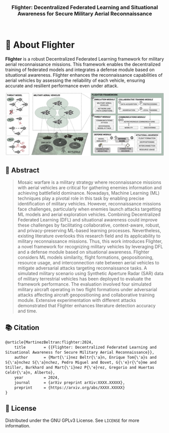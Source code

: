 <br>
<p align="center">
  <h3 align="center">Flighter: Decentralized Federated Learning and Situational Awareness for Secure Military Aerial Reconnaissance</h3>
</p>
<br>

# 🌌 About Flighter

**Flighter** is a robust Decentralized Federated Learning framework for military aerial reconnaissance missions. This framework enables the decentralized training of federated models and integrates a defense module based on situational awareness. Flighter enhances the reconnaissance capabilities of aerial vehicles by assessing the reliability of each vehicle, ensuring accurate and resilient performance even under attack.

<p align="center">
  <img src="docs/_static/flighter.jpg" alt="NEBULA Mockup">
</p>

## 📄 Abstract

> Mosaic warfare is a military strategy where reconnaissance missions with aerial vehicles are critical for gathering enemies information and achieving battlefield dominance. Nowadays, Machine Learning (ML) techniques play a pivotal role in this task by enabling precise identification of military vehicles. However, reconnaissance missions face challenges, particularly when enemies launch attacks targetting ML models and aerial exploration vehicles. Combining Decentralized Federated Learning (DFL) and situational awareness could improve these challenges by facilitating collaborative, context-aware, robust, and privacy-preserving ML-based learning processes. Nevertheless, existing literature overlooks this research field and its applicability to military reconnaissance missions. Thus, this work introduces Flighter, a novel framework for recognizing military vehicles by leveraging DFL and a defense module based on situational awareness. Flighter considers ML models similarity, flight formations, geopositioning, resource usage, and interconnection rate between aerial vehicles to mitigate adversarial attacks targeting reconnaissance tasks. A simulated military scenario using Synthetic Aperture Radar (SAR) data of military terrestrial vehicles has been deployed to evaluate the framework performance. The evaluation involved four simulated military aircraft operating in two flight formations under adversarial attacks affecting aircraft geopositioning and collaborative training module. Extensive experimentation with different attacks demonstrated that Flighter enhances literature detection accuracy and time.

## 📚 Citation

```
@article{MartinezBeltran:flighter:2024,
	title        = {{Flighter: Decentralized Federated Learning and Situational Awareness for Secure Military Aerial Reconnaissance}},
	author       = {Mart{\'i}nez Beltr{\'a}n, Enrique Tom{\'a}s and S{\'a}nchez S{\'a}nchez, Pedro Miguel and Bovet, G{\'e}r{\^o}me and Stiller, Burkhard and Mart{\'i}nez P{\'e}rez, Gregorio and Huertas Celdr{\'a}n, Alberto},
	year         = 2024,
	journal	  	 = {arXiv preprint arXiv:XXXX.XXXXX},
	preprint     = {https://arxiv.org/abs/XXXX.XXXXX}
}
```

## 📝 License

Distributed under the GNU GPLv3 License. See `LICENSE` for more information.